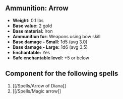 ## Ammunition: Arrow

- **Weight:** 0.1 lbs
- **Base value:** 2 gold
- **Base material:** Iron
- **Ammunition for:** Weapons using bow skill
- **Base damage - Small:** 1d5 (avg 3.0)
- **Base damage - Large:** 1d6 (avg 3.5)
- **Enchantable:** Yes
- **Safe enchantable level:** +5 or below

## Component for the following spells

1. [[/Spells/Arrow of Diana]]
2. [[/Spells/Magic arrow]]
